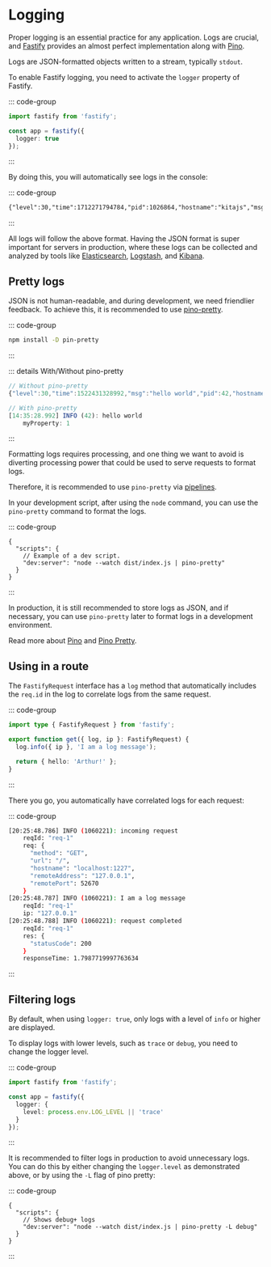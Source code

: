 # Logging

Proper logging is an essential practice for any application. Logs are crucial,
and [Fastify](https://fastify.dev/) provides an almost perfect implementation
along with [Pino](https://github.com/pinojs/pino).

Logs are JSON-formatted objects written to a stream, typically `stdout`.

To enable Fastify logging, you need to activate the `logger` property of
Fastify.

::: code-group

```ts [src/index.ts]
import fastify from 'fastify';

const app = fastify({
  logger: true
});
```

:::

By doing this, you will automatically see logs in the console:

::: code-group

```txt [JSON Log]
{"level":30,"time":1712271794784,"pid":1026864,"hostname":"kitajs","msg":"Server listening at http://127.0.0.1:1227"}
```

:::

All logs will follow the above format. Having the JSON format is super important
for servers in production, where these logs can be collected and analyzed by
tools like [Elasticsearch](https://www.elastic.co/pt/),
[Logstash](https://www.elastic.co/pt/logstash), and
[Kibana](https://www.elastic.co/pt/kibana).

## Pretty logs

JSON is not human-readable, and during development, we need friendlier feedback.
To achieve this, it is recommended to use
[pino-pretty](https://github.com/pinojs/pino-pretty).

::: code-group

```sh [Terminal]
npm install -D pin-pretty
```

:::

::: details With/Without pino-pretty

```js
// Without pino-pretty
{"level":30,"time":1522431328992,"msg":"hello world","pid":42,"hostname":"foo","myProperty":1}

// With pino-pretty
[14:35:28.992] INFO (42): hello world
    myProperty: 1
```

:::

Formatting logs requires processing, and one thing we want to avoid is diverting
processing power that could be used to serve requests to format logs.

Therefore, it is recommended to use `pino-pretty` via
[pipelines](<https://en.wikipedia.org/wiki/Pipeline_(Unix)>).

In your development script, after using the `node` command, you can use the
`pino-pretty` command to format the logs.

::: code-group

```jsonc [package.json]
{
  "scripts": {
    // Example of a dev script.
    "dev:server": "node --watch dist/index.js | pino-pretty"
  }
}
```

:::

In production, it is still recommended to store logs as JSON, and if necessary,
you can use `pino-pretty` later to format logs in a development environment.

Read more about [Pino](https://github.com/pinojs/pino#usage) and
[Pino Pretty](https://github.com/pinojs/pino-pretty#usage).

## Using in a route

The `FastifyRequest` interface has a `log` method that automatically includes
the `req.id` in the log to correlate logs from the same request.

::: code-group

```ts [src/routes/index.ts]
import type { FastifyRequest } from 'fastify';

export function get({ log, ip }: FastifyRequest) {
  log.info({ ip }, 'I am a log message');

  return { hello: 'Arthur!' };
}
```

:::

There you go, you automatically have correlated logs for each request:

::: code-group

```sh [Log]
[20:25:48.786] INFO (1060221): incoming request
    reqId: "req-1"
    req: {
      "method": "GET",
      "url": "/",
      "hostname": "localhost:1227",
      "remoteAddress": "127.0.0.1",
      "remotePort": 52670
    }
[20:25:48.787] INFO (1060221): I am a log message
    reqId: "req-1"
    ip: "127.0.0.1"
[20:25:48.788] INFO (1060221): request completed
    reqId: "req-1"
    res: {
      "statusCode": 200
    }
    responseTime: 1.7987719997763634
```

:::

## Filtering logs

By default, when using `logger: true`, only logs with a level of `info` or
higher are displayed.

To display logs with lower levels, such as `trace` or `debug`, you need to
change the logger level.

::: code-group

```ts [index.ts]
import fastify from 'fastify';

const app = fastify({
  logger: {
    level: process.env.LOG_LEVEL || 'trace'
  }
});
```

:::

It is recommended to filter logs in production to avoid unnecessary logs. You
can do this by either changing the `logger.level` as demonstrated above, or by
using the `-L` flag of pino pretty:

::: code-group

```jsonc [package.json]
{
  "scripts": {
    // Shows debug+ logs
    "dev:server": "node --watch dist/index.js | pino-pretty -L debug"
  }
}
```

:::
